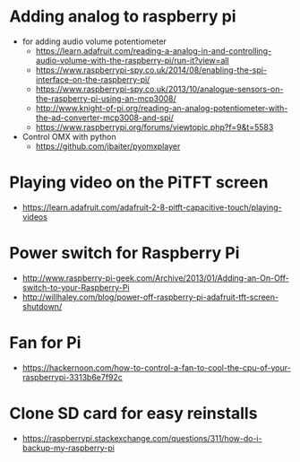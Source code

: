 # Adding analog to raspberry pi
- for adding audio volume potentiometer
  - https://learn.adafruit.com/reading-a-analog-in-and-controlling-audio-volume-with-the-raspberry-pi/run-it?view=all
  - https://www.raspberrypi-spy.co.uk/2014/08/enabling-the-spi-interface-on-the-raspberry-pi/
  - https://www.raspberrypi-spy.co.uk/2013/10/analogue-sensors-on-the-raspberry-pi-using-an-mcp3008/
  - http://www.knight-of-pi.org/reading-an-analog-potentiometer-with-the-ad-converter-mcp3008-and-spi/
  - https://www.raspberrypi.org/forums/viewtopic.php?f=9&t=5583
- Control OMX with python
  - https://github.com/jbaiter/pyomxplayer

# Playing video on the PiTFT screen
- https://learn.adafruit.com/adafruit-2-8-pitft-capacitive-touch/playing-videos

# Power switch for Raspberry Pi
- http://www.raspberry-pi-geek.com/Archive/2013/01/Adding-an-On-Off-switch-to-your-Raspberry-Pi
- http://willhaley.com/blog/power-off-raspberry-pi-adafruit-tft-screen-shutdown/

# Fan for Pi
- https://hackernoon.com/how-to-control-a-fan-to-cool-the-cpu-of-your-raspberrypi-3313b6e7f92c
 
# Clone SD card for easy reinstalls
- https://raspberrypi.stackexchange.com/questions/311/how-do-i-backup-my-raspberry-pi
